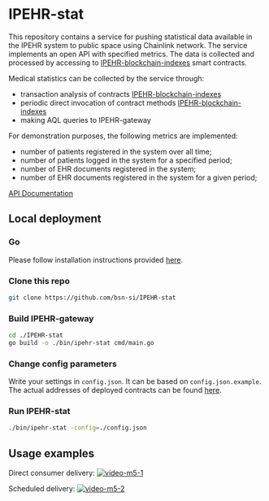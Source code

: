 # IPEHR-stat

This repository contains a service for pushing statistical data available in the IPEHR system to public space using Chainlink network.
The service implements an open API with specified metrics.
The data is collected and processed by accessing to [IPEHR-blockchain-indexes](https://github.com/bsn-si/IPEHR-blockchain-indexes) smart contracts.

Medical statistics can be collected by the service through:

- transaction analysis of contracts [IPEHR-blockchain-indexes](https://github.com/bsn-si/IPEHR-blockchain-indexes)
- periodic direct invocation of contract methods [IPEHR-blockchain-indexes](https://github.com/bsn-si/IPEHR-blockchain-indexes)
- making AQL queries to IPEHR-gateway

For demonstration purposes, the following metrics are implemented:

- number of patients registered in the system over all time;
- number of patients logged in the system for a specified period;
- number of EHR documents registered in the system;
- number of EHR documents registered in the system for a given period;

[API Documentation](https://stat.ipehr.org/swagger/index.html)

## Local deployment

### Go

Please follow installation instructions provided [here](https://go.dev/doc/install).

### Clone this repo

``` bash
git clone https://github.com/bsn-si/IPEHR-stat
```

### Build IPEHR-gateway

``` bash
cd ./IPEHR-stat
go build -o ./bin/ipehr-stat cmd/main.go
```

### Change config parameters

Write your settings in `config.json`. It can be based on `config.json.example`.  
The actual addresses of deployed contracts can be found [here](https://github.com/bsn-si/IPEHR-blockchain-indexes/blob/develop/deploys.md).

### Run IPEHR-stat

``` bash
./bin/ipehr-stat -config=./config.json
```

## Usage examples

Direct consumer delivery:
[![video-m5-1](https://user-images.githubusercontent.com/98888366/209851585-3ecf965f-0f71-49fe-a35e-25b4e3641c8b.png)](https://media.bsn.si/ipehr/video-m5-1.mp4)

Scheduled delivery:
[![video-m5-2](https://user-images.githubusercontent.com/98888366/209851873-ffe97a94-bc75-43fe-baa2-eba73a36744c.png)](https://media.bsn.si/ipehr/video-m5-2.mp4)
